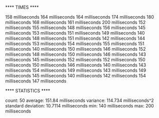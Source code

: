 **** TIMES ****

158 milliseconds
164 milliseconds
164 milliseconds
174 milliseconds
180 milliseconds
168 milliseconds
161 milliseconds
200 milliseconds
152 milliseconds
155 milliseconds
148 milliseconds
156 milliseconds
145 milliseconds
153 milliseconds
151 milliseconds
149 milliseconds
140 milliseconds
148 milliseconds
151 milliseconds
142 milliseconds
144 milliseconds
153 milliseconds
154 milliseconds
155 milliseconds
151 milliseconds
140 milliseconds
150 milliseconds
146 milliseconds
152 milliseconds
148 milliseconds
150 milliseconds
146 milliseconds
143 milliseconds
145 milliseconds
152 milliseconds
152 milliseconds
150 milliseconds
150 milliseconds
146 milliseconds
140 milliseconds
143 milliseconds
154 milliseconds
149 milliseconds
143 milliseconds
149 milliseconds
145 milliseconds
140 milliseconds
142 milliseconds
154 milliseconds
147 milliseconds

**** STATISTICS ****

count: 50
average: 151.84 milliseconds
variance: 114.734 milliseconds^2
standard deviation: 10.7114 milliseconds
min: 140 milliseconds
max: 200 milliseconds
